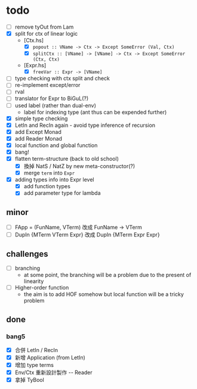 # todo

+ [ ] remove tyOut from Lam
+ [x] split for ctx of linear logic
    + [Ctx.hs]
        + [x] `popout :: VName -> Ctx -> Except SomeError (Val, Ctx)`
        + [x] `splitCtx :: [VName] -> [VName] -> Ctx -> Except SomeError (Ctx, Ctx)`
    + [Expr.hs]
        + [x] `freeVar :: Expr -> [VName]`
+ [ ] type checking with ctx split and check
+ [ ] re-implement except/error
+ [ ] rval
+ [ ] translator for Expr to BiGuL(?)
+ [ ] used label (rather than dual-env)
    + label for indexing type (ant thus can be expended further)
+ [x] simple type checking
+ [x] LetIn and RecIn again - avoid type inference of recursion
+ [x] add Except Monad
+ [x] add Reader Monad
+ [x] local function and global function
+ [x] bang!
+ [x] flatten term-structure (back to old school)
    + [x] 換掉 NatS / NatZ by new meta-constructor(?)
    + [x] merge `term` into `Expr`
+ [x] adding types info into Expr level
    + [x] add function types
    + [x] add parameter type for lambda

## minor

+ [ ] FApp = (FunName, VTerm) 改成 FunName -> VTerm
+ [ ] DupIn {MTerm VTerm Expr} 改成 DupIn {MTerm Expr Expr}

## challenges

+ [ ] branching
    + at some point, the branching will be a problem due to the present of linearity
+ [ ] Higher-order function
    + the aim is to add HOF somehow but local function will be a tricky problem

## done

### bang5

+ [X] 合併 LetIn / RecIn
+ [x] 新增 Application (from LetIn)
+ [x] 增加 type terms
+ [x] Env/Ctx 重新設計製作 -- Reader
+ [x] 拿掉 TyBool

